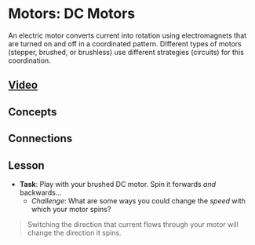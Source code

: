 # Motors: DC Motors
An electric motor converts current into rotation using electromagnets that are turned on and off in a coordinated pattern. DIfferent types of motors (stepper, brushed, or brushless) use different strategies (circuits) for this coordination.

## [Video](https://vimeo.com/1000730032)

## Concepts

## Connections

## Lesson

- **Task**: Play with your brushed DC motor. Spin it forwards *and* backwards...
    - *Challenge*: What are some ways you could change the *speed* with which your motor spins?
> Switching the direction that current flows through your motor will change the direction it spins.
